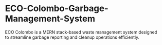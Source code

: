 # ECO-Colombo-Garbage-Management-System
ECO Colombo is a MERN stack-based waste management system designed to streamline garbage reporting and cleanup operations efficiently. 
